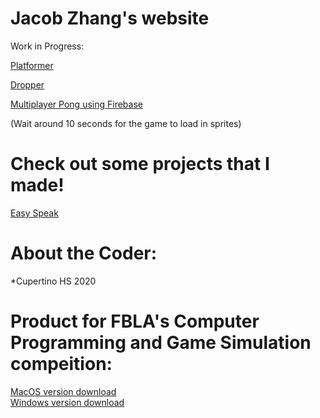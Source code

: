 # Jacob Zhang's website
 Work in Progress:  
 
 [Platformer](https://jsbbvk.github.io/Platform.html)  
 
 [Dropper](https://jsbbvk.github.io/Quiz%20Game%20Template/Dropper.html)  
 
 [Multiplayer Pong using Firebase](https://jsbbvk.github.io/Personal%20Projects/PongWithFirebase.html)  
   
 (Wait around 10 seconds for the game to load in sprites)
 
 # Check out some projects that I made!
 [Easy Speak](https://www.easyspeak.tech) 
 
# About the Coder: 
 *Cupertino HS 2020  
   
 # Product for FBLA's Computer Programming and Game Simulation compeition:  
 [MacOS version download](http://bit.ly/FBLA2K18mac)  
 [Windows version download](http://bit.ly/FBLA2K18windows)

